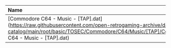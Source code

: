 |Name|Size|
|:---|---:|
|[Commodore C64 - Music - [TAP].dat](https://raw.githubusercontent.com/open-retrogaming-archive/dat-catalog/main/root/basic/TOSEC/Commodore/C64/Music/[TAP]/Commodore C64 - Music - [TAP].dat)|859|
